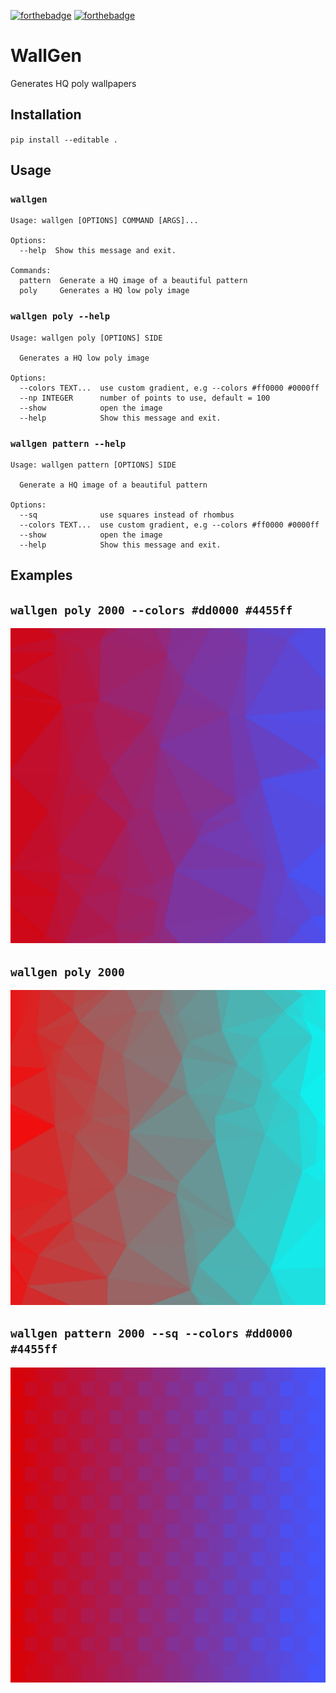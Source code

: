 [![forthebadge](https://forthebadge.com/images/badges/made-with-python.svg)](https://forthebadge.com)   [![forthebadge](https://forthebadge.com/images/badges/built-with-love.svg)](https://forthebadge.com)

# WallGen

Generates HQ poly wallpapers

## Installation 

`pip install --editable .`

## Usage

### `wallgen`

```
Usage: wallgen [OPTIONS] COMMAND [ARGS]...

Options:
  --help  Show this message and exit.

Commands:
  pattern  Generate a HQ image of a beautiful pattern
  poly     Generates a HQ low poly image
```

### `wallgen poly --help`

```
Usage: wallgen poly [OPTIONS] SIDE

  Generates a HQ low poly image

Options:
  --colors TEXT...  use custom gradient, e.g --colors #ff0000 #0000ff
  --np INTEGER      number of points to use, default = 100
  --show            open the image
  --help            Show this message and exit.
```

### `wallgen pattern --help`


```
Usage: wallgen pattern [OPTIONS] SIDE

  Generate a HQ image of a beautiful pattern

Options:
  --sq              use squares instead of rhombus
  --colors TEXT...  use custom gradient, e.g --colors #ff0000 #0000ff
  --show            open the image
  --help            Show this message and exit.
```

## Examples

## `wallgen poly 2000 --colors #dd0000 #4455ff`

![](./images/demo1.png)

## `wallgen poly 2000`

![](./images/demo2.png)

## `wallgen pattern 2000 --sq --colors #dd0000 #4455ff`

![](./images/demo3.png)

